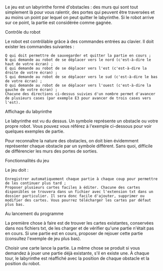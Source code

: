 Le jeu est un labyrinthe formé d'obstacles : des murs qui sont tout simplement là pour vous ralentir, des portes qui peuvent être traversées et au moins un point par lequel on peut quitter le labyrinthe. Si le robot arrive sur ce point, la partie est considérée comme gagnée.

 
Contrôle du robot

Le robot est contrôlable grâce à des commandes entrées au clavier. Il doit exister les commandes suivantes :

    Q qui doit permettre de sauvegarder et quitter la partie en cours ;
    N qui demande au robot de se déplacer vers le nord (c'est-à-dire le haut de votre écran) ;
    E qui demande au robot de se déplacer vers l'est (c'est-à-dire la droite de votre écran) ;
    S qui demande au robot de se déplacer vers le sud (c'est-à-dire le bas de votre écran) ;
    O qui demande au robot de se déplacer vers l'ouest (c'est-à-dire la gauche de votre écran) ;
    Chacune des directions ci-dessus suivies d'un nombre permet d'avancer de plusieurs cases (par exemple E3 pour avancer de trois cases vers l'est).

 
Affichage du labyrinthe

Le labyrinthe est vu du dessus. Un symbole représente un obstacle ou votre propre robot. Vous pouvez vous référez à l'exemple ci-dessous pour voir quelques exemples de partie.

Pour reconnaître la nature des obstacles, on doit bien évidemment représenter chaque obstacle par un symbole différent. Sans quoi, difficile de différencier les murs des portes de sorties.

 
Fonctionnalités du jeu

Le jeu doit :

    Enregistrer automatiquement chaque partie à chaque coup pour permettre de les continuer plus tard ;
    Proposer plusieurs cartes faciles à éditer. Chacune des cartes disponibles se trouvera dans un fichier avec l'extension txt dans un dossier particulier. Il sera donc facile d'ajouter, supprimer ou modifier des cartes. Vous pourrez télécharger les cartes par défaut plus bas.

 
Au lancement du programme

La première chose à faire est de trouver les cartes existantes, conservées dans nos fichiers txt, de les charger et de vérifier qu'une partie n'était pas en cours. Si une partie est en cours, proposer de rejouer cette partie (consultez l'exemple de jeu plus bas).

Choisir une carte lance la partie. La même chose se produit si vous demandez à jouer une partie déjà existante, s'il en existe une. À chaque tour, le labyrinthe est réaffiché avec la position de chaque obstacle et la position du robot.